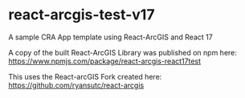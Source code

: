 # react-arcgis-test-v17

A sample CRA App template using React-ArcGIS and React 17

A copy of the built React-ArcGIS Library was published on npm here:
https://www.npmjs.com/package/react-arcgis-react17test

This uses the React-arcGIS Fork created here:
https://github.com/ryansutc/react-arcgis
